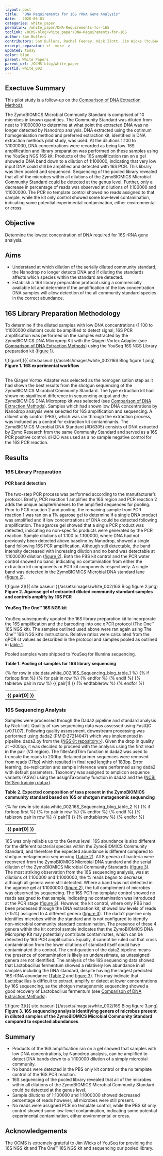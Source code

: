 ```yaml
---
layout: post
title:  "DNA Requirements for 16S rRNA Gene Analysis"
date:   2020-06-01
categories: white_paper
permalink: /white_paper/DNA-Requirements-for-16S
toclink: /OCMS-blog/white_paper/DNA-Requirements-for-16S
author: Sam Bullers
contributors: Sam Bullers, Rachel Feeney, Nick Ilott, Jim Wicks (YouSeq)
excerpt_separator: <!--more-->
updated: today
color: blue
parent: White Papers
parent_url: /OCMS-blog/white_paper
postid: white_002
---
```


## Exectuve Summary
This pilot study is a follow-up on the <a href="/OCMS-blog/white_paper/Comparison-of-DNA-Extraction-Methods">Comparison of DNA Extraction Methods</a>

The ZymoBIOMICS Microbial Community Standard is comprised of 10 microbes in known quantities. The Community Standard was diluted from neat to 1:1000000 to determine at what point the extracted DNA was no longer detected by Nanodrop analysis.
DNA extracted using the optimum homogenisation method and preferred extraction kit, identified in DNA extraction methods pilot study, was used. At the dilutions 1:100 to 1:1000000, DNA concentrations were recorded as being low. 16S amplification and library preparation was performed on these samples using the YouSeq NGS 16S kit.
Products of the 16S amplification ran on a gel showed a DNA band down to a dilution of 1:100000, indicating that very low input DNA could still be amplified and detected with 16S PCR. This library was then pooled and sequenced. Sequencing of the pooled library revealed that all of the microbes within all dilutions of the ZymoBIOMICS Microbial Community Standard could be detected at the genus level. Further, only a decrease in percentage of reads was observed at dilutions of 1:100000 and 1:1000000. The PCR no template control showed no reads assigned to that sample, while the kit only control showed some low-level contamination, indicating some potential experimental contamination, either environmental or cross.

<!--more-->
## Objective
Determine the lowest concentration of DNA required for 16S rRNA gene analysis.

## Aims
* Understand at which dilution of the serially diluted community standard, the Nanodrop no longer detects DNA and if diluting the standards affects which species within the standard are detected.  
* Establish a 16S library preparation protocol using a commercially available kit and determine if the amplification of the low concentration DNA samples will allow detection of the all community standard species in the correct abundance.

## 16S Library Preparation Methodology
To determine if the diluted samples with low DNA concentrations (1:100 to 1:1000000 dilution) could be amplified to detect signal, 16S PCR amplification was performed on the samples extracted by the ZymoBIOMICS DNA Microprep Kit with the Qiagen Vortex Adapter (see <a href="/OCMS-blog/white_paper/Comparison-of-DNA-Extraction-Methods">Comparison of DNA Extraction Methods</a>) using the YouSeq 16S NGS Library preparation kit ([figure 1](#figure1)).

<a name="figure1"></a>
![figure1]({{ site.baseurl }}/assets/images/white_002/16S Blog figure 1.png)
**Figure 1. 16S experimental workflow**

<br>
The Qiagen Vortex Adapter was selected as the homogenisation step as it had shown the best results from the shotgun sequencing of the ZymoBIOMICS Microbial Community Standard. The type extraction kit had shown no significant difference in sequencing output and the ZymoBIOMICS DNA Microprep kit was selected (see <a href="/OCMS-blog/white_paper/Comparison-of-DNA-Extraction-Methods">Comparison of DNA Extraction Methods</a>).
Samples which had shown low DNA concentrations by Nanodrop analysis were selected for 16S amplification and sequencing. A diluent only control (PBS), which was ran through the extraction process, was included as a control for extraction kit contaminants. The ZymoBIOMICS Microbial DNA Standard (#D6305) consists of DNA extracted by Zymo Research from the same Community Standard and served as a 16S PCR positive control. dH2O was used as a no sample negative control for the 16S PCR reaction.


## Results
### 16S Library Preparation

#### PCR band detection
The two-step PCR process was performed according to the manufacturer’s protocol. Briefly, PCR reaction 1 amplifies the 16S region and PCR reaction 2 adds the unique adapter/indexes to the amplified sequences for pooling. Prior to PCR reaction 2 and pooling, the remaining sample from PCR reaction 1 was ran on a 1% agarose gel to determine if a single DNA product was amplified and if low concentrations of DNA could be detected following amplification.
The agarose gel showed that a single PCR product was detected, indicating no non-specific products were generated by the PCR reaction. Sample dilutions of 1:100 to 1:100000, where DNA had not previously been detected above baseline by Nanodrop, showed a single band following 16S PCR amplification. Although still detectable, the band intensity decreased with increasing dilution and no band was detectable at 1:1000000 dilution ([figure 2](#figure2)). Both the PBS kit control and the PCR water control showed no band, indicating no contamination from either the extraction kit components or PCR kit components respectively. A single band was detected in the ZymoBIOMICS Microbial DNA standard lane ([figure 2](#figure2)).

<a name="figure2"></a>
![figure 2]({{ site.baseurl }}/assets/images/white_002/16S Blog figure 2.png)
<br>
 **Figure 2. Agarose gel of extracted diluted community standard samples and controls amplify by 16S PCR**
<br>
#### YouSeq The One™ 16S NGS kit
YouSeq subsequently updated the 16S library preparation kit to incorporate the 16S amplification and the barcoding into one qPCR protocol (The One™ 16S NGS kit). The samples outlined used above were ran again using The One™ 16S NGS kit’s instructions. Relative ratios were calculated from the qPCR ct values as described in the protocol and samples pooled as outlined in [table 1](#table1).

Pooled samples were shipped to YouSeq for Illumina sequencing.

<a name="table1"></a>
**Table 1. Pooling of samples for 16S library sequencing**
<table>
  {% for row in site.data.white_002.16S_Sequencing_blog_table_1 %}
    {% if forloop.first %}
    <tr>
      {% for pair in row %}
        <th>{{ pair[0] }}</th>
      {% endfor %}
    </tr>
    {% endif %}
    {% tablerow pair in row %}
      {{ pair[1] }}
    {% endtablerow %}
  {% endfor %}
</table>

### 16S Sequencing Analysis
Samples were processed through the Dada2 pipeline and standard analysis by Nick Ilott. Quality of raw sequencing data was assessed using FastQC (v0.11.07). Following quality assessment, downstream processing was performed using dada2 (PMID:27214047) which was implemented in pipeline_dada2.py from the (<a href="https://github.com/nickilott/NGSKit">NGSKit repository></a>). Given the drop in quality at ~200bp, it was decided to proceed with the analysis using the first read in the pair (V3 region). The filterAndTrim function in dada2 was used to truncate the reads to 200bp. Retained primer sequences were removed from reads (17bp) which resulted in final read lengths of 183bp. Error learning, de-replication and sample inference were performed using dada2 with default parameters. Taxonomy was assigned to amplicon sequence variants (ASVs) using the assignTaxonomy function in dada2 and the (<a href="https://zenodo.org/record/2541239/files/RefSeq-RDP16S_v2_May2018.fa.gz">NCBI RefSeq training data></a>).

<a name="table2"></a>
**Table 2. Expected composition of taxa present in the ZymoBIOMICS community standard based on 16S or shotgun metagenomic sequencing**
<table>
  {% for row in site.data.white_002.16S_Sequencing_blog_table_2 %}
    {% if forloop.first %}
    <tr>
      {% for pair in row %}
        <th>{{ pair[0] }}</th>
      {% endfor %}
    </tr>
    {% endif %}
    {% tablerow pair in row %}
      {{ pair[1] }}
    {% endtablerow %}
  {% endfor %}
</table>

16S was only reliable up to the Genus level. 16S abundance is also different for the different bacterial species within the ZymoBIOMICS Community Standard, and therefore the expected abundance is different compared to shotgun metagenomic sequencing ([Table 2](#table2_anchor)).
All 8 genera of bacteria were recovered from the ZymoBIOMICS Microbial DNA standard and the serial dilution of the ZymoBIOMICS Microbial Community Standards ([figure 3](#figure3)). The most striking observation from the 16S sequencing analysis, was at dilutions of 1:100000 and 1:1000000, the % reads began to decrease, although all genera were still detected. Where a band was not detected in the agarose gel at 1:1000000 ([figure 2](#figure2)), the full complement of microbes was observed by sequencing.
The 16S PCR no template control showed no reads assigned to that sample, indicating no contamination was introduced at the PCR stage ([figure 3](#figure3)). However, the kit control, where only PBS had been processed through the DNA extraction kit, showed low levels of reads (~15%) assigned to 4 different genera ([figure 3](#figure3)). The dada2 pipeline only identifies microbes within the standard and is not configured to identify non-microbial community standard contamination. The presence of these 4 genera within the kit control sample indicates that the ZymoBIOMICS DNA Microprep Kit may potentially contribute contaminates, which can be detected by 16S PCR amplification. Equally, it cannot be ruled out that cross contamination from the lower dilutions of standard itself could have contaminated this control. The configuration of the data2 pipeline means the presence of contamination is likely an underestimate, as unassigned genera are not identified.
The analysis of the 16S sequencing data showed that Lactobacillus fermentum showed a relatively low abundance in all samples including the DNA standard, despite having the largest predicted 16S rRNA abundance ([Table 2](#table2_anchor) and [figure 3](#figure3)). This may indicate that Lactobacillus is difficult to extract, amplify or detect at lower concentrations by 16S sequencing, as the shotgun metagenomic sequencing showed a good recovery of Lactobacillus fermentum (see <a href="/OCMS-blog/white_paper/Comparison-of-DNA-Extraction-Methods">Comparison of DNA Extraction Methods</a>).

<a name="figure3"></a>
![figure 3]({{ site.baseurl }}/assets/images/white_002/16S Blog figure 3.png)
 **Figure 3. 16S sequencing analysis identifying genera of microbes present in diluted samples of the ZymoBIOMICS Microbial Community Standard compared to expected abundances**.
 <br>

## Summary
*	Products of the 16S amplification ran on a gel showed that samples with low DNA concentrations, by Nanodrop analysis, can be amplified to detect DNA bands down to a 1:100000 dilution of a simply microbial community.
*	No bands were detected in the PBS only kit control or the no template control of the 16S PCR reaction.
*	16S sequencing of the pooled library revealed that all of the microbes within all dilutions of the ZymoBIOMICS Microbial Community Standard could be detected at the genus level.
*	Sample dilutions of 1:100000 and 1:1000000 showed decreased percentage of reads however, all microbes were still present.
*	No reads were assigned PCR no template control, while the PBS kit only control showed some low-level contamination, indicating some potential experimental contamination, either environmental or cross.

## Acknowledgements
The OCMS is extremely grateful to Jim Wicks of YouSeq for providing the 16S NGS kit and The One™ 16S NGS kit and sequencing our pooled library.
